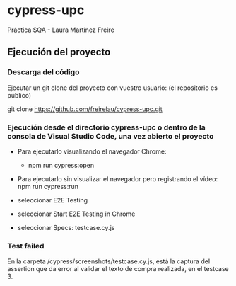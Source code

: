 # cypress-upc
Práctica SQA - Laura Martínez Freire

## Ejecución del proyecto

### Descarga del código
Ejecutar un git clone del proyecto con vuestro usuario: (el repositorio es público)

git clone https://github.com/freirelau/cypress-upc.git


### Ejecución desde el directorio cypress-upc o dentro de la consola de Visual Studio Code, una vez abierto el proyecto

- Para ejecutarlo visualizando el navegador Chrome: 
	- npm run cypress:open

- Para ejecutarlo sin visualizar el navegador pero registrando el vídeo: 
	npm run cypress:run

- seleccionar E2E Testing
- seleccionar Start E2E Testing in Chrome
- seleccionar Specs: testcase.cy.js


### Test failed
En la carpeta /cypress/screenshots/testcase.cy.js, está la captura del assertion que da error al validar el texto de compra realizada, en el testcase 3.
